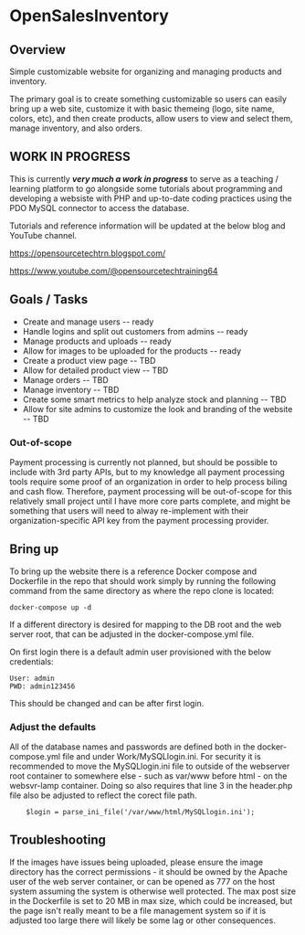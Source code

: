 # OpenSalesInventory

## Overview

Simple customizable website for organizing and managing products and inventory. 

The primary goal is to create something customizable so users can easily bring up a web site, customize it with basic themeing (logo, site name, colors, etc), and then create products, allow users to view and select them, manage inventory, and also orders. 

## WORK IN PROGRESS
This is currently ***very much a work in progress*** to serve as a teaching / learning platform to go alongside some tutorials about programming and developing a websiste with PHP and up-to-date coding practices using the PDO MySQL connector to access the database. 

Tutorials and reference information will be updated at the below blog and YouTube channel. 

https://opensourcetechtrn.blogspot.com/

https://www.youtube.com/@opensourcetechtraining64

## Goals / Tasks
- Create and manage users -- ready
- Handle logins and split out customers from admins -- ready
- Manage products and uploads -- ready
- Allow for images to be uploaded for the products  -- ready
- Create a product view page -- TBD
- Allow for detailed product view -- TBD
- Manage orders -- TBD
- Manage inventory -- TBD
- Create some smart metrics to help analyze stock and planning -- TBD
- Allow for site admins to customize the look and branding of the website -- TBD

### Out-of-scope
Payment processing is currently not planned, but should be possible to include with 3rd party APIs, but to my knowledge all payment processing tools require some proof of an organization in order to help process biling and cash flow. Therefore, payment processing will be out-of-scope for this relatively small project until I have more core parts complete, and might be something that users will need to alway re-implement with their organization-specific API key from the payment processing provider.

## Bring up
To bring up the website there is a reference Docker compose and Dockerfile in the repo that should work simply by running the following command from the same directory as where the repo clone is located:

```
docker-compose up -d
```
If a different directory is desired for mapping to the DB root and the web server root, that can be adjusted in the docker-compose.yml file. 

On first login there is a default admin user provisioned with the below credentials:
```
User: admin
PWD: admin123456
```

This should be changed and can be after first login.

### Adjust the defaults

All of the database names and passwords are defined both in the docker-compose.yml file and under Work/MySQLlogin.ini. For security it is recommended to move the MySQLlogin.ini file to outside of the webserver root container to somewhere else - such as var/www before html - on the websvr-lamp container. Doing so also requires that line 3 in the header.php file also be adjusted to reflect the corect file path. 

```
	$login = parse_ini_file('/var/www/html/MySQLlogin.ini');
```

## Troubleshooting

If the images have issues being uploaded, please ensure the image directory has the correct permissions - it should be owned by the Apache user of the web server container, or can be opened as 777 on the host system assuming the system is otherwise well protected. The max post size in the Dockerfile is set to 20 MB in max size, which could be increased, but the page isn't really meant to be a file management system so if it is adjusted too large there will likely be some lag or other consequences. 
